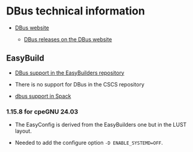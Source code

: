 # DBus technical information

-   [DBus website](https://dbus.freedesktop.org/)

    -   [DBus releases on the DBus website](https://dbus.freedesktop.org/releases/dbus/)

    
## EasyBuild

-   [DBus support in the EasyBuilders repository](https://github.com/easybuilders/easybuild-easyconfigs/tree/develop/easybuild/easyconfigs/d/DBus)

-   There is no support for DBus in the CSCS repository

-   [dbus support in Spack](https://packages.spack.io/package.html?name=dbus)    


### 1.15.8 for cpeGNU 24.03

-   The EasyConfig is derived from the EasyBuilders one but in the LUST layout.

-   Needed to add the configure option `-D ENABLE_SYSTEMD=OFF`.
